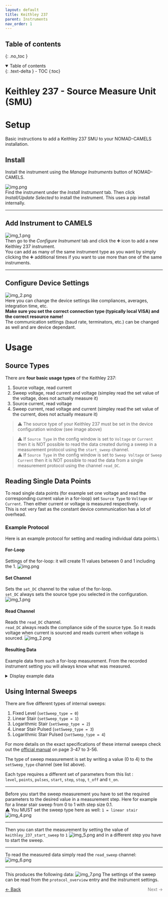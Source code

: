 ```yaml
---
layout: default
title: Keithley 237
parent: Instruments
nav_order: 1
---
```

## Table of contents
{: .no_toc }

<details open markdown="block">
  <summary>
    Table of contents
  </summary>
  {: .text-delta }
- TOC
{:toc}
</details>

# Keithley 237 - Source Measure Unit (SMU)
# Setup
Basic instructions to add a Keithley 237 SMU to your NOMAD-CAMELS installation.
## Install
Install the instrument using the _Manage Instruments_ button of NOMAD-CAMELS. 

![img.png](k237_img.png)\
Find the instrument under the _Install Instrument_ tab. Then click _Install/Update Selected_ to install the instrument. This uses a pip install internally.

---
## Add Instrument to CAMELS
![img_1.png](k237_img_1.png)\
Then go to the _Configure Instrument_ tab and click the &#10133; icon to add a new Keithley 237 instrument.\
You can add as many of the same instrument type as you want by simply clicking the &#10133; additional times if you want to use more than one of the same instruments. 

---
## Configure Device Settings
![img_2.png](k237_img_2.png)\
Here you can change the device settings like compliances, averages, integration time, etc.\
**Make sure you set the correct connection type (typically local VISA) and the correct resource name!**\
The communication settings (baud rate, terminators, etc.) can be changed as well and are device dependant.

# Usage
## Source Types
There are **four basic usage types** of the Keithley 237:

1. Source voltage, read current
2. Sweep voltage, read current and voltage (simpley read the set value of the voltage, does not actually measure it)
3. Source current, read voltage
4. Sweep current, read voltage and current (simpley read the set value of the current, does not actually measure it)

> &#9888; The source type of your Keithley 237 must be set in the device configuration window (see image above)

> &#9888; If `Source Type` in the config window is set to `Voltage` or `Current` then it is NOT possible to read the data created during a sweep in a measurement protocol using the `start_sweep` channel.\
> &#9888; If `Source Type` in the config window is set to `Sweep Voltage` or `Sweep Current` then it is NOT possible to read the data from a single measurement protocol using the channel `read_DC`.  
 
## Reading Single Data Points
To read single data points (for example set one voltage and read the corresponding current value in a for-loop) set `Source Type` to `Voltage` or `Current`. Then either current or voltage is measured respectively.\
This is not very fast as the constant device communication has a lot of overhead.

### Example Protocol
Here is an example protocol for setting and reading individual data points.\
#### For-Loop
Settings of the for-loop: it will create 11 values between 0 and 1 including the 1.
![img.png](img.png)
#### Set Channel
Sets the `set_DC` channel to the value of the for-loop.\
`set_DC` always sets the source type you selected in the configuration.
![img_1.png](img_1.png) 
#### Read Channel
Reads the `read_DC` channel.\
`read_DC` always reads the compliance side of the source type. So it reads voltage when current is sourced and reads current when voltage is sourced.
![img_2.png](img_2.png)

#### Resulting Data
Example data from such a for-loop measurement. From the recorded instrument setting you will always know what was measured.

<details>
  <summary>Display example data</summary>

![img_3.png](img_3.png)

</details>

## Using Internal Sweeps
There are five different types of internal sweeps:
1. Fixed Level (`setSweep_type = 0`)
2. Linear Stair (`setSweep_type = 1`)
3. Logarithmic Stair (`setSweep_type = 2`)
4. Linear Stair Pulsed (`setSweep_type = 3`)
5. Logarithmic Stair Pulsed (`setSweep_type = 4`)

For more details on the exact specifications of these internal sweeps check out the [official manual](https://download.tek.com/manual/236_900_01E.pdf) on page 3-47 to 3-56.

The type of sweep measurement is set by writing a value (0 to 4) to the  `setSweep_type` channel (see list above).

Each type requires a different set of parameters from this list :\
`level`, `points`, `pulses`, `start`, `step`, `stop`, `t_off` and `t_on`.

---

Before you start the sweep measurement you have to set the required parameters to the desired value in a measurement step. Here for example for a linear stair sweep from 0 to 1 with step size 0.1.\
&#9888; You MUST set the sweep type here as well: `1 = linear stair`
![img_4.png](img_4.png)

---

Then you can start the measurement by setting the value of `keithley_237_start_sweep` to `1`
![img_5.png](img_5.png)
and in a different step you have to start the sweep.

---

To read the measured data simply read the `read_sweep` channel:
![img_6.png](img_6.png)

---

This produces the following data:
![img_7.png](img_7.png)
The settings of the sweep can be read from the `protocol_overview` entry and the instrument settings.










<p style="text-align:left;">
  <a href="../instruments.html">&larr; Back</a>
  <span style="float:right; color:grey;">
    Next &rarr;
  </span>
</p>
